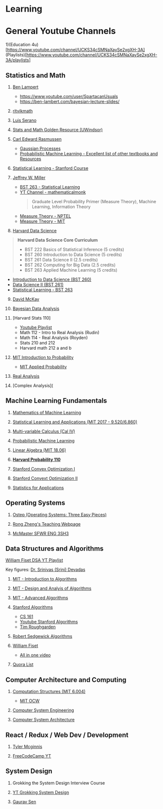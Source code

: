 # Learning

# General Youtube Channels

1)(Education 4u)[https://www.youtube.com/channel/UCKS34cSMNaXaySe2xgXH-3A]
(Playlists)[https://www.youtube.com/channel/UCKS34cSMNaXaySe2xgXH-3A/playlists]

## Statistics and Math

1) [Ben Lampert](https://ben-lambert.com/about/)
   - https://www.youtube.com/user/SpartacanUsuals
   - https://ben-lambert.com/bayesian-lecture-slides/

2) [ritvikmath](https://www.youtube.com/channel/UCUcpVoi5KkJmnE3bvEhHR0Q/featured)

3) [Luis Serano](https://www.youtube.com/channel/UCgBncpylJ1kiVaPyP-PZauQ)

4) [Stats and Math Golden Resource (UWindsor)](http://web2.uwindsor.ca/math/hlynka/statcourses.html)

5) [Carl Edward Rasmussen](http://mlg.eng.cam.ac.uk/carl/)
   - [Gaussian Processes](http://gaussianprocess.org/)
   - [Probabilistic Machine Learning - Excellent list of other textbooks and Resources](http://mlg.eng.cam.ac.uk/teaching/4f13/1920/)

6) [Statistical Learning - Stanford Course](https://lagunita.stanford.edu/courses/HumanitiesSciences/StatLearning/Winter2016/about)

7) [Jeffrey W. Miller](http://jwmi.github.io/teaching.html)
   - [BST 263 - Statistical Learning](http://jwmi.github.io/SL/index.html)
   - [YT Channel - mathematicalmonk](https://www.youtube.com/user/mathematicalmonk)
      > Graduate Level Probability Primer (Measure Theory), Machine Learning, Information Theory
   - [Measure Theory - NPTEL](https://nptel.ac.in/courses/111101005/)
   - [Measure Theory - MIT](https://ocw.mit.edu/courses/mathematics/18-125-measure-and-integration-fall-2003/)
   
8) [Harvard Data Science](https://www.hsph.harvard.edu/health-data-science/program/)
> **Harvard Data Science Core Curriculum**
   >- BST 222    Basics of Statistical Inference (5 credits)
   >- BST 260    Introduction to Data Science (5 credits)
   >- BST 261    Data Science II (2.5 credits)
   >- BST 262    Computing for Big Data (2.5 credits)
   >- BST 263    Applied Machine Learning (5 credits)
   - [Introduction to Data Science (BST 260)](https://datasciencelabs.github.io/)
   - [Data Science II (BST 261)](https://github.com/hmattie/BST261Spring2018)
   - [Statistical Learning - BST 263](http://jwmi.github.io/SL/index.html)
   
9) [David McKay](http://www.inference.org.uk/mackay/itila/)

10) [Bayesian Data Analysis](http://www.stat.columbia.edu/~gelman/book/)

11) [Harvard Stats 110]
    - [Youtube Playlist](https://www.youtube.com/watch?v=dzFf3r1yph8&list=PLLVplP8OIVc8EktkrD3Q8td0GmId7DjW0)
    - Math 112 - Intro to Real Analysis (Rudin)
    - Math 114 - Real Analysis (Royden)
    - Stats 210 and 212 
    - Harvard math 212 a and b
12) [MIT Introduction to Probability](https://www.youtube.com/watch?v=1uW3qMFA9Ho&list=PLUl4u3cNGP60hI9ATjSFgLZpbNJ7myAg6)
    - [MIT Applied Probability](https://www.youtube.com/watch?v=j9WZyLZCBzs&list=PLUl4u3cNGP61MdtwGTqZA0MreSaDybji8)
    
13) [Real Analysis](https://www.youtube.com/watch?v=a0JNGx0Da8k&list=PLXQazrgmw67EeQFcVW-oNoFBbtvGLUE3Y)

14) [Complex Analysis](
## Machine Learning Fundamentals

1) [Mathematics of Machine Learning](https://ocw.mit.edu/courses/mathematics/18-657-mathematics-of-machine-learning-fall-2015/)

2) [Statistical Learning and Applications (MIT 2017 - 9.520/6.860)](http://www.mit.edu/~9.520/fall17/)

3) [Multi-variable Calculus (Cal IV)](https://ocw.mit.edu/courses/mathematics/18-02sc-multivariable-calculus-fall-2010/)

4) [Probabilistic Machine Learning](http://mlg.eng.cam.ac.uk/teaching/4f13/1920/)

5) [Linear Algebra (MIT 18.06)](https://ocw.mit.edu/courses/mathematics/18-06-linear-algebra-spring-2010/)

6) [**Harvard Probability 110**](https://projects.iq.harvard.edu/stat110/home)

7) [Stanford Convex Optimization I](http://web.stanford.edu/class/ee364a/)

8) [Stanford Convext Optimization II](http://web.stanford.edu/class/ee364b/)

9) [Statistics for Applications](https://ocw.mit.edu/courses/mathematics/18-650-statistics-for-applications-fall-2016/)

## Operating Systems

1) [Ostep (Operating Systems: Three Easy Pieces)](http://pages.cs.wisc.edu/~remzi/OSTEP/)

2) [Rong Zheng's Teaching Webpage](http://www.cas.mcmaster.ca/~rzheng/teaching.html#3340sp10)

3) [McMaster SFWR ENG 3SH3](https://www.cas.mcmaster.ca/~qiao/courses/cs3mh3/index.html)

## Data Structures and Algorithms

[William Fiset DSA YT Playlist](https://www.youtube.com/playlist?list=PLDV1Zeh2NRsB6SWUrDFW2RmDotAfPbeHu)

Key figures:
[Dr. Srinivas (Srini) Devadas](https://people.csail.mit.edu/devadas/)

1) [MIT - Introduction to Algorithms](https://ocw.mit.edu/courses/electrical-engineering-and-computer-science/6-006-introduction-to-algorithms-fall-2011/)

2) [MIT - Design and Analyis of Algorithms](https://ocw.mit.edu/courses/electrical-engineering-and-computer-science/6-046j-design-and-analysis-of-algorithms-spring-2015/index.htm)

3) [MIT - Advanced Algorithms](https://ocw.mit.edu/courses/electrical-engineering-and-computer-science/6-854j-advanced-algorithms-fall-2008/)

4) [Stanford Algorithms](https://lagunita.stanford.edu/courses/course-v1:Engineering+Algorithms1+SelfPaced/about)
   - [CS 161](http://web.stanford.edu/class/cs161/schedule.html)
   - [Youtube Stanford Algorithms](https://www.youtube.com/channel/UCH4s4ek5zqNvct5oy9_jd_g/playlists)
   - [Tim Roughgarden](http://timroughgarden.org/videos.html)

5) [Robert Sedgewick Algorithms](https://algs4.cs.princeton.edu/home/)

6) [William Fiset](https://www.youtube.com/user/purpongie)
   - [All in one video](https://www.youtube.com/watch?v=RBSGKlAvoiM)

7) [Quora List](https://www.quora.com/What-are-the-best-courses-on-algorithms-and-data-structures-by-Stanford-for-professionals)

## Computer Architecture and Computing

1) [Computation Structures (MIT 6.004)](https://computationstructures.org/)
   - [MIT OCW](https://ocw.mit.edu/courses/electrical-engineering-and-computer-science/6-004-computation-structures-spring-2009/)

2) [Computer System Engineering](https://ocw.mit.edu/courses/electrical-engineering-and-computer-science/6-033-computer-system-engineering-spring-2018/)

3) [Computer System Architecture](https://ocw.mit.edu/courses/electrical-engineering-and-computer-science/6-823-computer-system-architecture-fall-2005/)

## React / Redux / Web Dev / Development

1) [Tyler Mcginnis](https://tylermcginnis.com/courses/redux/)

2) [FreeCodeCamp YT](https://www.youtube.com/channel/UC8butISFwT-Wl7EV0hUK0BQ)

## System Design 
1) Grokking the System Design Interview Course

2) [YT Grokking System Design](https://www.youtube.com/playlist?list=PL73KFetZlkJSZ9vTDSJ1swZhe6CIYkqTL)

3) [Gaurav Sen](https://www.youtube.com/channel/UCRPMAqdtSgd0Ipeef7iFsKw)
